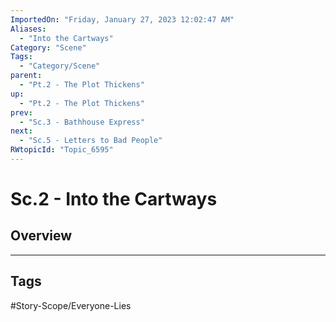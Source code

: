 ```yaml
---
ImportedOn: "Friday, January 27, 2023 12:02:47 AM"
Aliases:
  - "Into the Cartways"
Category: "Scene"
Tags:
  - "Category/Scene"
parent:
  - "Pt.2 - The Plot Thickens"
up:
  - "Pt.2 - The Plot Thickens"
prev:
  - "Sc.3 - Bathhouse Express"
next:
  - "Sc.5 - Letters to Bad People"
RWtopicId: "Topic_6595"
---
```

# Sc.2 - Into the Cartways
## Overview

---
## Tags
#Story-Scope/Everyone-Lies


